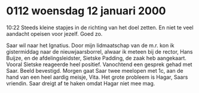 # 0112 woensdag 12 januari 2000
10:22	Steeds kleine stapjes in de richting van het doel zetten. En niet te veel aandacht opeisen voor jezelf. Goed zo. 

Saar wil naar het Ignatius. Door mijn lidmaatschap van de m.r. kon ik gistermiddag naar de nieuwjaarsborrel, alwaar ik meteen bij de rector, Hans Buijze, en de afdelingsleidster, Sietske Padding, de zaak heb aangekaart. Vooral Sietske reageerde heel positief. Vanochtend een gesprek gehad met Saar. Beeld bevestigd. Morgen gaat Saar twee meelopen met 1c, aan de hand van een heel aardig meisje, Vita. Het grote probleem is Hagar, Saars vriendin. Saar dreigt af te haken omdat Hagar niet mee mag.
